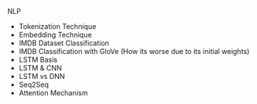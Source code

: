 NLP
- Tokenization Technique
- Embedding Technique
- IMDB Dataset Classification
- IMDB Classification with GloVe (How its worse due to its initial weights)
- LSTM Basis
- LSTM & CNN
- LSTM vs DNN
- Seq2Seq
- Attention Mechanism
